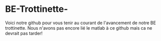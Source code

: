 # BE-Trottinette-
Voici notre github pour vous tenir au courant de l'avancement de notre BE trottinette. 
Nous n'avons pas encore lié le matlab à ce github mais ca ne devrait pas tarder! 


